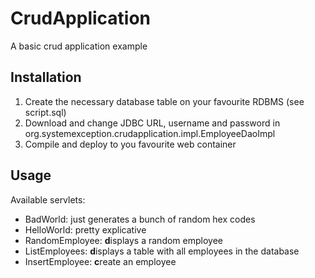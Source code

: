 # CrudApplication
A basic crud application example

## Installation
1. Create the necessary database table on your favourite RDBMS (see script.sql)
2. Download and change JDBC URL, username and password in org.systemexception.crudapplication.impl.EmployeeDaoImpl
3. Compile and deploy to you favourite web container

## Usage
Available servlets:
* BadWorld: just generates a bunch of random hex codes
* HelloWorld: pretty explicative
* RandomEmployee: **d**isplays a random employee
* ListEmployees: **d**isplays a table with all employees in the database
* InsertEmployee: **c**reate an employee